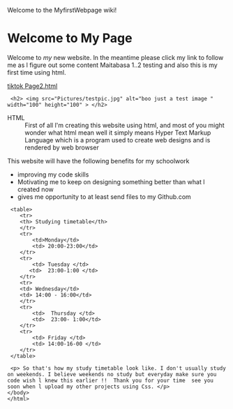 Welcome to the MyfirstWebpage wiki!
<!DOCTYPE html>
 <head>
<title>My FirstWebpage</title>
<meta charset="UTF-8">
<meta name="Nunu" content="You better read">
 </head> 

<h1> Welcome to My Page</h1>
<p> Welcome to <em>my</em> new website. ln the meantime please click my link to follow me as l figure out some content Maitabasa 1..2 testing  and also this is my first time using html.</p>
<a href="https://www.tiktok.com/@nunue25?is_from_webapp=1&sender_device=pc">tiktok </a>
<a href="page2.html">Page2.html</a>


     <h2> <img src="Pictures/testpic.jpg" alt="boo just a test image " width="100" height="100" > </h2>

<dl>
    <dt>HTML</dt>
    <dd> First of all l'm creating this website using html, and most of you might wonder what html mean well it simply means Hyper Text Markup Language which is a program used to create web designs and is rendered by web browser</dd>
</dl>
     <p> This website will have the following benefits for my schoolwork</p>
     <ul> 
        <li> improving my code skills  </li>
<li> Motivating me to keep on designing something better than what l created now</li>
<li> gives me opportunity to at least send files to my Github.com </li>
     </ul>

     <table>
        <tr>
        <th> Studying timetable</th>
        </tr>
        <tr>
            <td>Monday</td>
            <td> 20:00-23:00</td>
        </tr>
        <tr>
            <td> Tuesday </td>
           <td>  23:00-1:00 </td> 
        </tr>
        <tr>
        <td> Wednesday</td>
        <td> 14:00 - 16:00</td>
        </tr>
        <tr> 
            <td>  Thursday </td>
            <td>  23:00- 1:00</td>
        </tr>
        <tr>
            <td> Friday </td>
            <td> 14:00-16-00 </td>
        </tr>
     </table>

     <p> So that's how my study timetable look like. I don't usually study on weekends. I believe weekends no study but everyday make sure you code wish l knew this earlier !!  Thank you for your time  see you soon when l upload my other projects using Css. </p>
    </body>
    </html>
